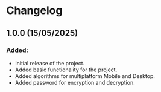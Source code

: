 # Changelog
## 1.0.0 (15/05/2025)
### Added:
- Initial release of the project. 
- Added basic functionality for the project.
- Added algorithms for multiplatform Mobile and Desktop.
- Added password for encryption and decryption.